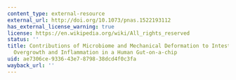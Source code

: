 ```yaml
---
content_type: external-resource
external_url: http://doi.org/10.1073/pnas.1522193112
has_external_license_warning: true
license: https://en.wikipedia.org/wiki/All_rights_reserved
status: ''
title: Contributions of Microbiome and Mechanical Deformation to Intestinal Bacterial
  Overgrowth and Inflammation in a Human Gut-on-a-chip
uid: ae7306ce-9336-43e7-8798-38dcd4f0c3fa
wayback_url: ''
---
```

